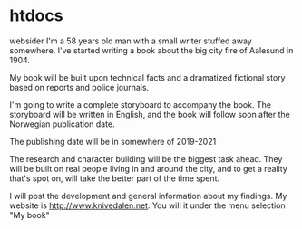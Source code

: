 # htdocs
websider
I'm a 58 years old man with a small writer stuffed away somewhere. I've started writing a book about the big city fire of Aalesund
in 1904.

My book will be built upon technical facts and a dramatized fictional story based on reports and police journals.

I'm going to write a complete storyboard to accompany the book. The storyboard will be written in English, and the book 
will follow soon after the Norwegian publication date.

The publishing date will be in somewhere of 2019-2021

The research and character building will be the biggest task ahead. They will be built on real people living in and 
around the city, and to get a reality that's spot on, will take the better part of the time spent.

I will post the development and general information about my findings. My website is http://www.knivedalen.net.
You will it under the menu selection "My book"

